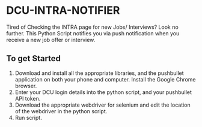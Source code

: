 # DCU-INTRA-NOTIFIER
Tired of Checking the INTRA page for new Jobs/ Interviews? Look no further. This Python Script notifies you via push notification when you receive a new job offer or interview.

## To get Started
1. Download and install all the appropriate libraries, and the pushbullet application on both your phone and computer. Install the Google Chrome browser.
2. Enter your DCU login details into the python script, and your pushbullet API token.
3. Download the appropriate webdriver for selenium and edit the location of the webdriver in the python script.
4. Run script.
